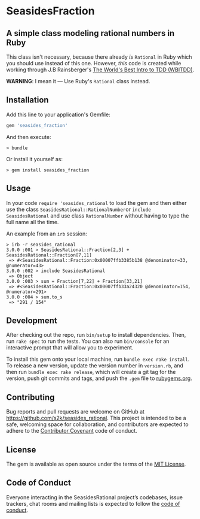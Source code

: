# SeasidesFraction

##  A simple class modeling rational numbers in Ruby

This class isn't necessary, because there already *is* `Rational` in Ruby which you should use instead of this one.
However, _this_ code is created while working through J.B Rainsberger's [The World's Best Intro to TDD (WBITDD)](http://www.jbrains.ca/training/the-worlds-best-introduction-to-test-driven-development/).


**WARNING**: I mean it — Use Ruby's `Rational` class instead.

## Installation

Add this line to your application's Gemfile:

```ruby
gem 'seasides_fraction'
```

And then execute:

```
> bundle
```

Or install it yourself as:

```
> gem install seasides_fraction
```

## Usage

In your code `require 'seasides_rational` to load the gem and then either use the class  `SeasidesRational::RationalNumber`or `include  SeasidesRational` and use class `RationalNumber` without having to type the full name all the time.

An example from an `irb` session:

```
> irb -r seasides_rational
3.0.0 :001 > SeasidesRational::Fraction[2,3] + SeasidesRational::Fraction[7,11]
 => #<SeasidesRational::Fraction:0x00007ffb3385b138 @denominator=33, @numerator=43>
3.0.0 :002 > include SeasidesRational
 => Object
3.0.0 :003 > sum = Fraction[7,22] + Fraction[33,21]
 => #<SeasidesRational::Fraction:0x00007ffb33a24320 @denominator=154, @numerator=291>
3.0.0 :004 > sum.to_s
 => "291 / 154"
 ```

## Development

After checking out the repo, run `bin/setup` to install dependencies. Then, run `rake spec` to run the tests. You can also run `bin/console` for an interactive prompt that will allow you to experiment.

To install this gem onto your local machine, run `bundle exec rake install`. To release a new version, update the version number in `version.rb`, and then run `bundle exec rake release`, which will create a git tag for the version, push git commits and tags, and push the `.gem` file to [rubygems.org](https://rubygems.org).

## Contributing

Bug reports and pull requests are welcome on GitHub at https://github.com/s2k/seasides_rational. This project is intended to be a safe, welcoming space for collaboration, and contributors are expected to adhere to the [Contributor Covenant](http://contributor-covenant.org) code of conduct.

## License

The gem is available as open source under the terms of the [MIT License](https://opensource.org/licenses/MIT).

## Code of Conduct

Everyone interacting in the SeasidesRational project’s codebases, issue trackers, chat rooms and mailing lists is expected to follow the [code of conduct](https://github.com/s2k/seasides_rational/blob/master/CODE_OF_CONDUCT.md).
